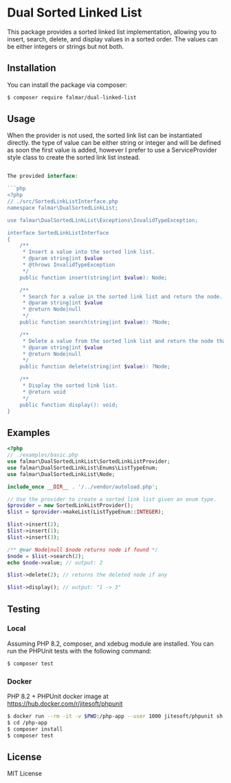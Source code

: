 # Dual Sorted Linked List

This package provides a sorted linked list implementation, allowing you to insert, search, delete, and display values in
a sorted order. The values can be either integers or strings but not both.

## Installation

You can install the package via composer:

```bash
$ composer require falmar/dual-linked-list
```

## Usage

When the provider is not used, the sorted link list can be instantiated directly. the type of value can be either string or integer and will be defined as soon the first value is added, however I prefer to use a ServiceProvider style class to create the sorted link list instead.

```php

The provided interface:

```php
<?php
// ./src/SortedLinkListInterface.php
namespace falmar\DualSortedLinkList;

use falmar\DualSortedLinkList\Exceptions\InvalidTypeException;

interface SortedLinkListInterface
{
    /**
     * Insert a value into the sorted link list.
     * @param string|int $value
     * @throws InvalidTypeException
     */
    public function insert(string|int $value): Node;

    /**
     * Search for a value in the sorted link list and return the node.
     * @param string|int $value
     * @return Node|null
     */
    public function search(string|int $value): ?Node;

    /**
     * Delete a value from the sorted link list and return the node that was deleted.
     * @param string|int $value
     * @return Node|null
     */
    public function delete(string|int $value): ?Node;

    /**
     * Display the sorted link list.
     * @return void
     */
    public function display(): void;
}

```

## Examples

```php
<?php
// ./examples/basic.php
use falmar\DualSortedLinkList\SortedLinkListProvider;
use falmar\DualSortedLinkList\Enums\ListTypeEnum;
use falmar\DualSortedLinkList\Node;

include_once __DIR__ . '/../vendor/autoload.php';

// Use the provider to create a sorted link list given an enum type.
$provider = new SortedLinkListProvider();
$list = $provider->makeList(ListTypeEnum::INTEGER);

$list->insert(2);
$list->insert(1);
$list->insert(3);

/** @var Node|null $node returns node if found */
$node = $list->search(2);
echo $node->value; // output: 2

$list->delete(2); // returns the deleted node if any

$list->display(); // output: "1 -> 3"
```

## Testing


### Local
Assuming PHP 8.2, composer, and xdebug module are installed. You can run the PHPUnit tests with the following command:

```bash
$ composer test
```

### Docker

PHP 8.2 + PHPUnit docker image at https://hub.docker.com/r/jitesoft/phpunit

```bash
$ docker run --rm -it -v $PWD:/php-app --user 1000 jitesoft/phpunit sh
$ cd /php-app
$ composer install
$ composer test
```

## License

MIT License
